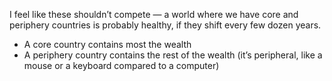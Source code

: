 I feel like these shouldn’t compete — a world where we have core and periphery countries is probably healthy, if they shift every few dozen years.

 - A core country contains most the wealth
 - A periphery country contains the rest of the wealth (it’s peripheral, like a mouse or a keyboard compared to a computer)